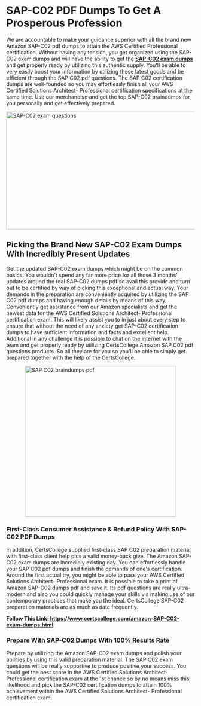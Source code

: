 <h1><strong>SAP-C02 PDF Dumps To Get A Prosperous Profession</strong></h1>
<p style="text-align: left;"><span style="font-weight: 400;">We are accountable to make your guidance superior with all the brand new Amazon SAP-C02 pdf dumps to attain the AWS Certified Professional certification. Without having any tension, you get organized using the SAP-C02 exam dumps and will have the ability to get the <strong><a href="https://www.certscollege.com/amazon-SAP-C02-exam-dumps.html">SAP-C02 exam dumps</a></strong> and get properly ready by utilizing this authentic supply. You'll be able to very easily boost your information by utilizing these latest goods and be efficient through the SAP C02 pdf questions. The SAP C02 certification dumps are well-founded so you may effortlessly finish all your AWS Certified Solutions Architect- Professional certification specifications at the same time. Use our merchandise and get the top SAP-C02 braindumps for you personally and get effectively prepared.</span></p>
<p style="text-align: left;"><span style="font-weight: 400;"><img style="display: block; margin-left: auto; margin-right: auto;" src="https://i.ibb.co/CPDK3ps/Yellow-and-Blue-Initiative-Blog-Banner.png" alt="SAP-C02 exam questions" width="559" height="315" /></span></p>
<h2 style="text-align: left;"><strong>Picking the Brand New SAP-C02 Exam Dumps With Incredibly Present Updates</strong></h2>
<p style="text-align: left;"><span style="font-weight: 400;">Get the updated SAP-C02 exam dumps which might be on the common basics. You wouldn't spend any far more price for all those 3 months' updates around the real SAP-C02 dumps pdf so avail this provide and turn out to be certified by way of picking this exceptional and actual way. Your demands in the preparation are conveniently acquired by utilizing the SAP C02 pdf dumps and having enough details by means of this way. Conveniently get assistance from our Amazon specialists and get the newest data for the AWS Certified Solutions Architect- Professional certification exam. This will likely assist you to in just about every step to ensure that without the need of any anxiety get SAP-C02 certification dumps to have sufficient information and facts and excellent help. Additional in any challenge it is possible to chat on the internet with the team and get properly ready by utilizing CertsCollege Amazon SAP C02 pdf questions products. So all they are for you so you'll be able to simply get prepared together with the help of the CertsCollege.</span></p>
<p style="text-align: left;"><span style="font-weight: 400;"><a href="https://www.certscollege.com/amazon-SAP-C02-exam-dumps.html"><img style="display: block; margin-left: auto; margin-right: auto;" src="https://i.ibb.co/9tMrhdY/Teacher-Appreciation-Invitation.png" alt="SAP C02 braindumps pdf " width="404" height="404" /></a></span></p>
<h3 style="text-align: left;"><strong>First-Class Consumer Assistance &amp; Refund Policy With SAP-C02 PDF Dumps</strong></h3>
<p style="text-align: left;"><span style="font-weight: 400;">In addition, CertsCollege supplied first-class SAP C02 preparation material with first-class client help plus a valid money-back give. The Amazon SAP-C02 exam dumps are incredibly existing day. You can effortlessly handle your SAP C02 pdf dumps and finish the demands of one's certification. Around the first actual try, you might be able to pass your AWS Certified Solutions Architect- Professional exam. It is possible to take a print of Amazon SAP-C02 dumps pdf and save it. Its pdf questions are really ultra-modern and also you could quickly manage your skills via making use of our contemporary practices that make you the ideal. CertsCollege SAP-C02 preparation materials are as much as date frequently.&nbsp;</span></p>
<p style="text-align: left;"><strong>Follow This Link:&nbsp;<a href="https://www.certscollege.com/amazon-SAP-C02-exam-dumps.html">https://www.certscollege.com/amazon-SAP-C02-exam-dumps.html</a></strong></p>
<h3 style="text-align: left;"><strong>Prepare With SAP-C02 Dumps With 100% Results Rate</strong></h3>
<p style="text-align: left;"><span style="font-weight: 400;">Prepare by utilizing the Amazon SAP-C02 exam dumps and polish your abilities by using this valid preparation material. The SAP C02 exam questions will be really supportive to produce positive your success. You could get the best score in the AWS Certified Solutions Architect- Professional certification exam at the 1st chance so by no means miss this likelihood and pick the SAP-C02 certification dumps to attain 100% achievement within the AWS Certified Solutions Architect- Professional certification exam.</span></p>
